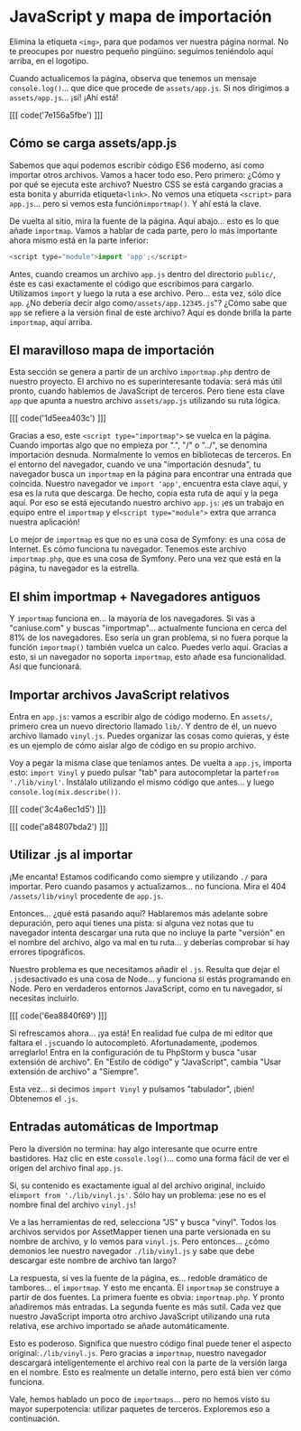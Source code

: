 # JavaScript y mapa de importación

Elimina la etiqueta `<img>`, para que podamos ver nuestra página normal. No te preocupes por nuestro pequeño pingüino: seguimos teniéndolo aquí arriba, en el logotipo.

Cuando actualicemos la página, observa que tenemos un mensaje `console.log()`... que dice que procede de `assets/app.js`. Si nos dirigimos a `assets/app.js`... ¡sí! ¡Ahí está!

[[[ code('7e156a5fbe') ]]]

## Cómo se carga assets/app.js

Sabemos que aquí podemos escribir código ES6 moderno, así como importar otros archivos. Vamos a hacer todo eso. Pero primero: ¿Cómo y por qué se ejecuta este archivo? Nuestro CSS se está cargando gracias a esta bonita y aburrida etiqueta`<link>`. No vemos una etiqueta `<script>` para `app.js`... pero sí vemos esta función`importmap()`. Y ahí está la clave.

De vuelta al sitio, mira la fuente de la página. Aquí abajo... esto es lo que añade `importmap`. Vamos a hablar de cada parte, pero lo más importante ahora mismo está en la parte inferior:

```js
<script type="module">import 'app';</script>
```

Antes, cuando creamos un archivo `app.js` dentro del directorio `public/`, éste es casi exactamente el código que escribimos para cargarlo. Utilizamos `import` y luego la ruta a ese archivo. Pero... esta vez, sólo dice `app`. ¿No debería decir algo como`/assets/app.12345.js`"? ¿Cómo sabe que `app` se refiere a la versión final de este archivo? Aquí es donde brilla la parte `importmap`, aquí arriba.

## El maravilloso mapa de importación

Esta sección se genera a partir de un archivo `importmap.php` dentro de nuestro proyecto. El archivo no es superinteresante todavía: será más útil pronto, cuando hablemos de JavaScript de terceros. Pero tiene esta clave `app` que apunta a nuestro archivo `assets/app.js` utilizando su ruta lógica.

[[[ code('1d5eea403c') ]]]

Gracias a eso, este `<script type="importmap">` se vuelca en la página. Cuando importas algo que no empieza por ".", "/" o "../", se denomina importación desnuda. Normalmente lo vemos en bibliotecas de terceros. En el entorno del navegador, cuando ve una "importación desnuda", tu navegador busca un `importmap` en la página para encontrar una entrada que coincida. Nuestro navegador ve `import 'app'`, encuentra esta clave aquí, y esa es la ruta que descarga. De hecho, copia esta ruta de aquí y la pega aquí. Por eso se está ejecutando nuestro archivo `app.js`: ¡es un trabajo en equipo entre el `importmap` y el`<script type="module">` extra que arranca nuestra aplicación!

Lo mejor de `importmap` es que no es una cosa de Symfony: es una cosa de Internet. Es cómo funciona tu navegador. Tenemos este archivo `importmap.php`, que es una cosa de Symfony. Pero una vez que está en la página, tu navegador es la estrella.

## El shim importmap + Navegadores antiguos

Y `importmap` funciona en... la mayoría de los navegadores. Si vas a "caniuse.com" y buscas "importmap"... actualmente funciona en cerca del 81% de los navegadores. Eso sería un gran problema, si no fuera porque la función `importmap()` también vuelca un calco. Puedes verlo aquí. Gracias a esto, si un navegador no soporta `importmap`, esto añade esa funcionalidad. Así que funcionará.

## Importar archivos JavaScript relativos

Entra en `app.js`: vamos a escribir algo de código moderno. En `assets/`, primero crea un nuevo directorio llamado `lib/`. Y dentro de él, un nuevo archivo llamado `vinyl.js`. Puedes organizar las cosas como quieras, y éste es un ejemplo de cómo aislar algo de código en su propio archivo.

Voy a pegar la misma clase que teníamos antes. De vuelta a `app.js`, importa esto: `import Vinyl` y puedo pulsar "tab" para autocompletar la parte`from './lib/vinyl'`. Instálalo utilizando el mismo código que antes... y luego `console.log(mix.describe())`.

[[[ code('3c4a6ec1d5') ]]]

[[[ code('a84807bda2') ]]]

## Utilizar .js al importar

¡Me encanta! Estamos codificando como siempre y utilizando `./` para importar. Pero cuando pasamos y actualizamos... no funciona. Mira el 404 `/assets/lib/vinyl`
procedente de `app.js`.

Entonces... ¿qué está pasando aquí? Hablaremos más adelante sobre depuración, pero aquí tienes una pista: si alguna vez notas que tu navegador intenta descargar una ruta que no incluye la parte "versión" en el nombre del archivo, algo va mal en tu ruta... y deberías comprobar si hay errores tipográficos.

Nuestro problema es que necesitamos añadir el `.js`. Resulta que dejar el `.js`desactivado es una cosa de Node... y funciona si estás programando en Node. Pero en verdaderos entornos JavaScript, como en tu navegador, sí necesitas incluirlo.

[[[ code('6ea8840f69') ]]]

Si refrescamos ahora... ¡ya está! En realidad fue culpa de mi editor que faltara el `.js`cuando lo autocompletó. Afortunadamente, ¡podemos arreglarlo! Entra en la configuración de tu PhpStorm y busca "usar extensión de archivo". En "Estilo de código" y "JavaScript", cambia "Usar extensión de archivo" a "Siempre".

Esta vez... si decimos `import Vinyl` y pulsamos "tabulador", ¡bien! Obtenemos el `.js`.

## Entradas automáticas de Importmap

Pero la diversión no termina: hay algo interesante que ocurre entre bastidores. Haz clic en este `console.log()`... como una forma fácil de ver el origen del archivo final `app.js`.

Sí, su contenido es exactamente igual al del archivo original, incluido el`import from './lib/vinyl.js'`. Sólo hay un problema: ¡ese no es el nombre final del archivo `vinyl.js`!

Ve a las herramientas de red, selecciona "JS" y busca "vinyl". Todos los archivos servidos por AssetMapper tienen una parte versionada en su nombre de archivo, y lo vemos para `vinyl.js`. Pero entonces... ¿cómo demonios lee nuestro navegador `./lib/vinyl.js` y sabe que debe descargar este nombre de archivo tan largo?

La respuesta, si ves la fuente de la página, es... redoble dramático de tambores... el `importmap`. Y esto me encanta. El `importmap` se construye a partir de dos fuentes. La primera fuente es obvia: `importmap.php`. Y pronto añadiremos más entradas. La segunda fuente es más sutil. Cada vez que nuestro JavaScript importa otro archivo JavaScript utilizando una ruta relativa, ese archivo importado se añade automáticamente.

Esto es poderoso. Significa que nuestro código final puede tener el aspecto original:`./lib/vinyl.js`. Pero gracias a `importmap`, nuestro navegador descargará inteligentemente el archivo real con la parte de la versión larga en el nombre. Esto es realmente un detalle interno, pero está bien ver cómo funciona.

Vale, hemos hablado un poco de `importmaps`... pero no hemos visto su mayor superpotencia: utilizar paquetes de terceros. Exploremos eso a continuación.